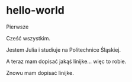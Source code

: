 # hello-world
Pierwsze

Cześć wszystkim.

Jestem Julia i studiuje na Politechnice Śląskiej.

A teraz mam dopisać jakąś linijke... więc to robie.

Znowu mam dopisać linijke.
